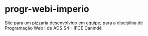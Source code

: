 # progr-webi-imperio
Site para um pizzaria desenvolvido em equipe, para a disciplina de Programação Web I de ADS.S4 - IFCE Canindé
